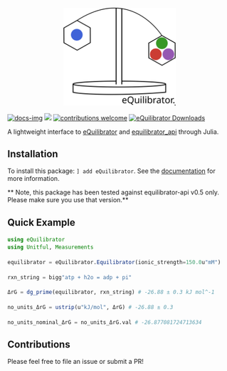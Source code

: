 <br>
<div align="center">
    <img src="docs/src/assets/header.svg?maxAge=0" width="50%">
</div>

[docs-img]:https://img.shields.io/badge/docs-latest-blue.svg
[docs-url]: https://stelmo.github.io/eQuilibrator.jl/dev

[ci-img]: https://github.com/stelmo/eQuilibrator.jl/actions/workflows/ci.yml/badge.svg?branch=main
[ci-url]: https://github.com/stelmo/eQuilibrator.jl/actions/workflows/ci.yml

[cov-img]: https://codecov.io/gh/stelmo/eQuilibrator.jl/branch/main/graph/badge.svg?token=WIQVsI0ZGJ
[cov-url]: https://codecov.io/gh/stelmo/eQuilibrator.jl

[contrib]: https://img.shields.io/badge/contributions-welcome-brightgreen.svg?style=flat

[license-img]: http://img.shields.io/badge/license-MIT-brightgreen.svg?style=flat
[license-url]: LICENSE

[![docs-img]][docs-url] [![][license-img]][license-url] [![contributions welcome][contrib]](https://github.com/stelmo/eQuilibrator.jl/issues) [![eQuilibrator Downloads](https://shields.io/endpoint?url=https://pkgs.genieframework.com/api/v1/badge/eQuilibrator)](https://pkgs.genieframework.com?packages=eQuilibrator)

A lightweight interface to [eQuilibrator](https://equilibrator.weizmann.ac.il/) and [equilibrator_api](https://gitlab.com/equilibrator/equilibrator-api) through Julia.

## Installation

To install this package: `] add eQuilibrator`. See the [documentation](https://stelmo.github.io/eQuilibrator.jl/dev/) for more information.

** Note, this package has been tested against equilibrator-api v0.5 only. Please make sure you use that version.**

## Quick Example
```julia
using eQuilibrator
using Unitful, Measurements

equilibrator = eQuilibrator.Equilibrator(ionic_strength=150.0u"mM")

rxn_string = bigg"atp + h2o = adp + pi"

ΔrG = dg_prime(equilibrator, rxn_string) # -26.88 ± 0.3 kJ mol^-1

no_units_ΔrG = ustrip(u"kJ/mol", ΔrG) # -26.88 ± 0.3

no_units_nominal_ΔrG = no_units_ΔrG.val # -26.877081724713634
```

## Contributions
Please feel free to file an issue or submit a PR!
